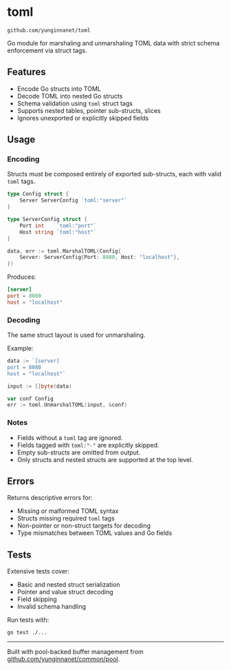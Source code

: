 # toml

`github.com/yunginnanet/toml`

Go module for marshaling and unmarshaling TOML data with strict schema enforcement via struct tags.

## Features

- Encode Go structs into TOML
- Decode TOML into nested Go structs
- Schema validation using `toml` struct tags
- Supports nested tables, pointer sub-structs, slices
- Ignores unexported or explicitly skipped fields

## Usage

### Encoding

Structs must be composed entirely of exported sub-structs, each with valid `toml` tags.

```go
type Config struct {
	Server ServerConfig `toml:"server"`
}

type ServerConfig struct {
	Port int    `toml:"port"`
	Host string `toml:"host"`
}

data, err := toml.MarshalTOML(Config{
	Server: ServerConfig{Port: 8080, Host: "localhost"},
})
```

Produces:

```toml
[server]
port = 8080
host = "localhost"
```

### Decoding

The same struct layout is used for unmarshaling.

Example:

```go
data := `[server]
port = 8080
host = "localhost"`

input := []byte(data)

var conf Config
err := toml.UnmarshalTOML(input, &conf)
```

### Notes

- Fields without a `toml` tag are ignored.
- Fields tagged with `toml:"-"` are explicitly skipped.
- Empty sub-structs are omitted from output.
- Only structs and nested structs are supported at the top level.

## Errors

Returns descriptive errors for:

- Missing or malformed TOML syntax
- Structs missing required `toml` tags
- Non-pointer or non-struct targets for decoding
- Type mismatches between TOML values and Go fields

## Tests

Extensive tests cover:

- Basic and nested struct serialization
- Pointer and value struct decoding
- Field skipping
- Invalid schema handling

Run tests with:

    go test ./...

---

Built with pool-backed buffer management from [github.com/yunginnanet/common/pool](https://github.com/yunginnanet/common/pool).
